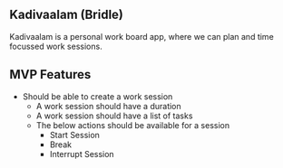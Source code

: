 ## Kadivaalam (Bridle)

Kadivaalam is a personal work board app, where we can plan and time focussed work sessions.

## MVP Features

- Should be able to create a work session
    - A work session should have a duration
    - A work session should have a list of tasks
    - The below actions should be available for a session
        - Start Session
        - Break
        - Interrupt Session
